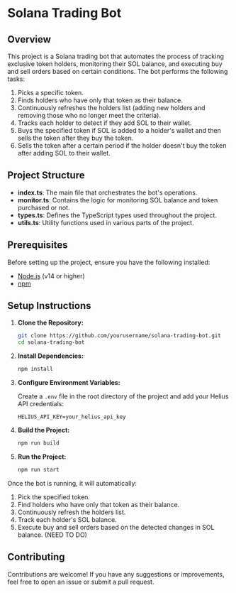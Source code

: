 # Solana Trading Bot

## Overview

This project is a Solana trading bot that automates the process of tracking exclusive token holders, monitoring their SOL balance, and executing buy and sell orders based on certain conditions. The bot performs the following tasks:

1. Picks a specific token.
2. Finds holders who have only that token as their balance.
3. Continuously refreshes the holders list (adding new holders and removing those who no longer meet the criteria).
4. Tracks each holder to detect if they add SOL to their wallet.
5. Buys the specified token if SOL is added to a holder's wallet and then sells the token after they buy the token.
6. Sells the token after a certain period if the holder doesn't buy the token after adding SOL to their wallet.

## Project Structure

- **index.ts**: The main file that orchestrates the bot's operations.
- **monitor.ts**: Contains the logic for monitoring SOL balance and token purchased or not.
- **types.ts**: Defines the TypeScript types used throughout the project.
- **utils.ts**: Utility functions used in various parts of the project.

## Prerequisites

Before setting up the project, ensure you have the following installed:

- [Node.js](https://nodejs.org/en/download/) (v14 or higher)
- [npm](https://www.npmjs.com/get-npm)

## Setup Instructions

1. **Clone the Repository:**

    ```sh
    git clone https://github.com/yourusername/solana-trading-bot.git
    cd solana-trading-bot
    ```

2. **Install Dependencies:**

    ```sh
    npm install
    ```

3. **Configure Environment Variables:**

    Create a `.env` file in the root directory of the project and add your Helius API credentials:

    ```env
    HELIUS_API_KEY=your_helius_api_key
    ```

4. **Build the Project:**

    ```sh
    npm run build
    ```

5. **Run the Project:**

    ```sh
    npm run start
    ```

Once the bot is running, it will automatically:

1. Pick the specified token.
2. Find holders who have only that token as their balance.
3. Continuously refresh the holders list.
4. Track each holder's SOL balance.
5. Execute buy and sell orders based on the detected changes in SOL balance. (NEED TO DO)

## Contributing

Contributions are welcome! If you have any suggestions or improvements, feel free to open an issue or submit a pull request.
